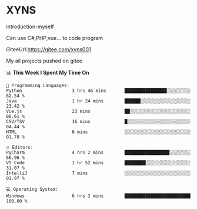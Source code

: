 # XYNS
introduction-myself

Can use C#,PHP,vue... to code program

GiteeUrl:https://gitee.com/xyns001

My all projects pushed on gitee

<!--START_SECTION:waka-->
📊 **This Week I Spent My Time On** 

```text
💬 Programming Languages: 
Python                   3 hrs 46 mins       ████████████████░░░░░░░░░   62.54 % 
Java                     1 hr 24 mins        ██████░░░░░░░░░░░░░░░░░░░   23.42 % 
Vue.js                   23 mins             ██░░░░░░░░░░░░░░░░░░░░░░░   06.61 % 
CSV/TSV                  16 mins             █░░░░░░░░░░░░░░░░░░░░░░░░   04.44 % 
HTML                     6 mins              ░░░░░░░░░░░░░░░░░░░░░░░░░   01.78 % 

🔥 Editors: 
PyCharm                  4 hrs 2 mins        █████████████████░░░░░░░░   66.96 % 
VS Code                  1 hr 52 mins        ████████░░░░░░░░░░░░░░░░░   31.07 % 
IntelliJ                 7 mins              ░░░░░░░░░░░░░░░░░░░░░░░░░   01.97 % 

💻 Operating System: 
Windows                  6 hrs 2 mins        █████████████████████████   100.00 % 
```


<!--END_SECTION:waka-->

